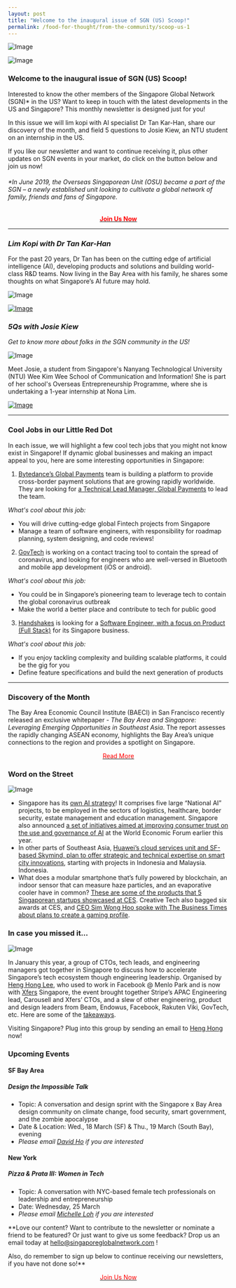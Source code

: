 ```yaml
---
layout: post
title: "Welcome to the inaugural issue of SGN (US) Scoop!"
permalink: /food-for-thought/from-the-community/scoop-us-1
---
```


![Image](/images/stories/Scoop/scoopheader.png)

![Image](/images/stories/Scoop/scoopus1.jpg)

### Welcome to the inaugural issue of SGN (US) Scoop!

Interested to know the other members of the Singapore Global Network (SGN)* in the US? Want to keep in touch with the latest developments in the US and Singapore? This monthly newsletter is designed just for you!

In this issue we will lim kopi with AI specialist Dr Tan Kar-Han, share our discovery of the month, and field 5 questions to Josie Kiew, an NTU student on an internship in the US. 

If you like our newsletter and want to continue receiving it, plus other updates on SGN events in your market, do click on the button below and join us now!

###### *In June 2019, the Overseas Singaporean Unit (OSU) became a part of the SGN – a newly established unit looking to cultivate a global network of family, friends and fans of Singapore.

<p style="text-align: center">
  <a href="http://go.gov.sg/sgnemail">
    <font color="red">
      <b>Join Us Now</b>
    </font></a></p>

<hr>

### _Lim Kopi with Dr Tan Kar-Han_

For the past 20 years, Dr Tan has been on the cutting edge of artificial intelligence (AI), developing products and solutions and building world-class R&D teams. Now living in the Bay Area with his family, he shares some thoughts on what Singapore’s AI future may hold.

![Image](/images/stories/Scoop/scoop-us-drtanedit.png)

[![Image](/images/stories/Scoop/readmore-button.png)](https://www.singaporeglobalnetwork.com/food-for-thought/tech-me-to-sg/changing-the-world-with-ai)


### _5Qs with Josie Kiew_

_Get to know more about folks in the SGN community in the US!_

![Image](/images/stories/2020/Mar/josiekiew1.png)

Meet Josie, a student from Singapore's Nanyang Technological University (NTU) Wee Kim Wee School of Communication and Information! She is part of her school's Overseas Entrepreneurship Programme, where she is undertaking a 1-year internship at Nona Lim.

[![Image](/images/stories/Scoop/readmore-button.png)](https://www.singaporeglobalnetwork.com/food-for-thought/from-the-community/5qs-josie-kiew)

<hr>

### Cool Jobs in our Little Red Dot

In each issue, we will highlight a few cool tech jobs that you might not know exist in Singapore! If dynamic global businesses and making an impact appeal to you, here are some interesting opportunities in Singapore:

1. [Bytedance’s Global Payments](https://www.linkedin.com/company/bytedance/) team is building a platform to provide cross-border payment solutions that are growing rapidly worldwide. They are looking for [a Technical Lead Manager, Global Payments](https://job.bytedance.com/en/position/detail/6781706317003229453) to lead the team. 

_What's cool about this job:_
- You will drive cutting-edge global Fintech projects from Singapore
- Manage a team of software engineers, with responsibility for roadmap planning, system designing, and code reviews!

2. [GovTech](Lim_xuan_hong@tech.gov.sg) is working on a contact tracing tool to contain the spread of coronavirus, and looking for engineers who are well-versed in Bluetooth and mobile app development (iOS or android). 

_What's cool about this job:_
- You could be in Singapore’s pioneering team to leverage tech to contain the global coronavirus outbreak
- Make the world a better place and contribute to tech for public good

3. [Handshakes](https://www.handshakes.com.sg/) is looking for a [Software Engineer, with a focus on Product (Full Stack)](https://www.livehire.com/careers/techskillsaccelerator/job/3RFKJ/YIDCD9PRM6/handshake-dc-frontiers-software-engineer-product-full-stack) for its Singapore business. 

_What's cool about this job:_
- If you enjoy tackling complexity and building scalable platforms, it could be the gig for you
- Define feature specifications and build the next generation of products

<hr>

### Discovery of the Month

The Bay Area Economic Council Institute (BAECI) in San Francisco recently released an exclusive whitepaper - _The Bay Area and Singapore: Leveraging Emerging Opportunities in Southeast Asia_. The report assesses the rapidly changing ASEAN economy, highlights the Bay Area’s unique connections to the region and provides a spotlight on Singapore. 

<p style="text-align: center"><a href="https://www.edb.gov.sg/content/dam/edbsite/news-and-resources/resources/Singapore%20And%20The%20Bay%20Area.pdf"><font color="red">Read More</font></a></p>

### Word on the Street

![Image](/images/stories/Scoop/scoop-us-word.png)

- Singapore has its [own AI strategy](http://www.smartnation.sg/why-Smart-Nation/NationalAIStrategy)! It comprises five large “National AI” projects, to be employed in the sectors of logistics, healthcare, border security, estate management and education management. Singapore also announced [a set of initiatives aimed at improving consumer trust on the use and governance of AI](https://www.channelnewsasia.com/news/singapore/singapore-unveils-new-initiatives-to-build-consumer-trust-in-12297508) at the World Economic Forum earlier this year.
- In other parts of Southeast Asia, [Huawei’s cloud services unit and SF-based Skymind, plan to offer strategic and technical expertise on smart city innovations](https://www.businesstimes.com.sg/asean-business/two-tech-firms-ink-deal-to-build-up-ai-in-asean), starting with projects in Indonesia and Malaysia. Indonesia.
- What does a modular smartphone that’s fully powered by blockchain, an indoor sensor that can measure haze particles, and an evaporative cooler have in common? [These are some of the products that 5 Singaporean startups showcased at CES](https://www.asiaone.com/digital/check-out-these-5-singapore-startups-were-ces-2020). Creative Tech also bagged six awards at CES, and [CEO Sim Wong Hoo spoke with The Business Times about plans to create a gaming profile](https://www.businesstimes.com.sg/technology/creative-tech-returns-from-ces-with-6-awards-in-the-bag).

### In case you missed it...

![Image](/images/stories/Scoop/scoop-us-icymi.png)

In January this year, a group of CTOs, tech leads, and engineering managers got together in Singapore to discuss how to accelerate Singapore’s tech ecosystem though engineering leadership. Organised by [Heng Hong Lee](https://www.linkedin.com/in/heng-hong-lee-8938373b/), who used to work in Facebook @ Menlo Park and is now with [Xfers](https://www.linkedin.com/company/xfers/) Singapore, the event brought together Stripe’s APAC Engineering lead, Carousell and Xfers’ CTOs, and a slew of other engineering, product and design leaders from Beam, Endowus, Facebook, Rakuten Viki, GovTech, etc. Here are some of the [takeaways](https://www.linkedin.com/posts/karenzytay_southeastasia-activity-6621347698597564417-BCGN/).  

Visiting Singapore? Plug into this group by sending an email to [Heng Hong](mailto:henghong.lee@gmail.com) now!

### Upcoming Events

#### SF Bay Area

##### Design the Impossible Talk

- Topic: A conversation and design sprint with the Singapore x Bay Area design community on climate change, food security, smart government, and the zombie apocalypse
- Date & Location: Wed., 18 March (SF) & Thu., 19 March (South Bay), evening
- _Please email [David Ho](mailto:David_HO@edb.gov.sg) if you are interested_

#### New York

##### Pizza & Prata III: Women in Tech

- Topic: A conversation with NYC-based female tech professionals on leadership and entrepreneurship
- Date: Wednesday, 25 March
- _Please email [Michelle Loh](mailto:Michelle_LOH@edb.gov.sg) if you are interested_

**Love our content? Want to contribute to the newsletter or nominate a friend to be featured? Or just want to give us some feedback? Drop us an email today at [hello@singaporeglobalnetwork.com](mailto:hello@singaporeglobalnetwork.com) !

Also, do remember to sign up below to continue receiving our newsletters, if you have not done so!**

<p style="text-align: center"><a href="http://go.gov.sg/sgnemail"><font color="red">Join Us Now</font></a></p>

